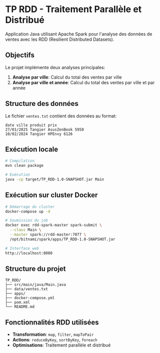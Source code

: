 # TP RDD - Traitement Parallèle et Distribué

Application Java utilisant Apache Spark pour l'analyse des données de ventes avec les RDD (Resilient Distributed Datasets).

## Objectifs

Le projet implémente deux analyses principales:

1. **Analyse par ville**: Calcul du total des ventes par ville
2. **Analyse par ville et année**: Calcul du total des ventes par ville et par année

## Structure des données

Le fichier `ventes.txt` contient des données au format:
```
date ville produit prix
27/01/2025 Tangier AsusZenBook 5950
10/02/2024 Tangier HPEnvy 6126
```

## Exécution locale

```bash
# Compilation
mvn clean package

# Exécution
java -cp target/TP_RDD-1.0-SNAPSHOT.jar Main
```

## Exécution sur cluster Docker

```bash
# Démarrage du cluster
docker-compose up -d

# Soumission du job
docker exec rdd-spark-master spark-submit \
  --class Main \
  --master spark://rdd-master:7077 \
  /opt/bitnami/spark/apps/TP_RDD-1.0-SNAPSHOT.jar

# Interface web
http://localhost:8080
```

## Structure du projet

```
TP_RDD/
├── src/main/java/Main.java
├── data/ventes.txt
├── apps/
├── docker-compose.yml
├── pom.xml
└── README.md
```

## Fonctionnalités RDD utilisées

- **Transformation**: `map`, `filter`, `mapToPair`
- **Actions**: `reduceByKey`, `sortByKey`, `foreach`
- **Optimisations**: Traitement parallèle et distribué